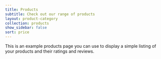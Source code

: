 ```yaml
---
title: Products
subtitle: Check out our range of products
layout: product-category
collection: products
show_sidebar: false
sort: price
---
```


This is an example products page you can use to display a simple listing of your products and their ratings and reviews.